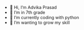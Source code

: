 - 👋 Hi, I’m Advika Prasad
- 👀 I’m in 7th grade
- 🌱 I’m currently coding with python
- 💞️ I’m wanting to grow my skill

<!---
advikaPrasad/advikaPrasad is a ✨ special ✨ repository because its `README.md` (this file) appears on your GitHub profile.
You can click the Preview link to take a look at your changes.    
--->
